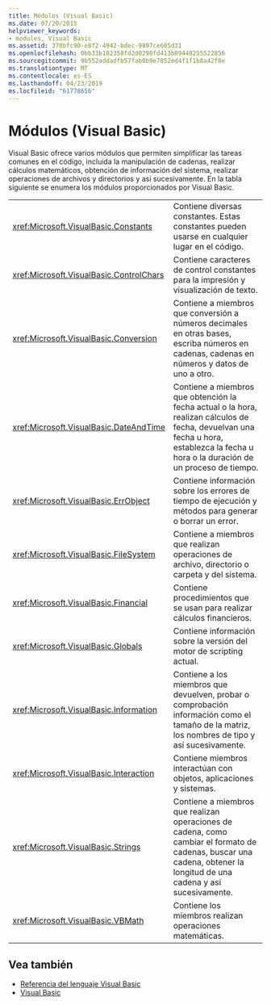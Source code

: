 ```yaml
---
title: Módulos (Visual Basic)
ms.date: 07/20/2015
helpviewer_keywords:
- modules, Visual Basic
ms.assetid: 370bfc90-e8f2-4942-bdec-9897ce605d31
ms.openlocfilehash: 0bb33b102358fd2d0290fd413b09448255522856
ms.sourcegitcommit: 9b552addadfb57fab0b9e7852ed4f1f1b8a42f8e
ms.translationtype: MT
ms.contentlocale: es-ES
ms.lasthandoff: 04/23/2019
ms.locfileid: "61778656"
---
```

# <a name="modules-visual-basic"></a>Módulos (Visual Basic)
Visual Basic ofrece varios módulos que permiten simplificar las tareas comunes en el código, incluida la manipulación de cadenas, realizar cálculos matemáticos, obtención de información del sistema, realizar operaciones de archivos y directorios y así sucesivamente. En la tabla siguiente se enumera los módulos proporcionados por Visual Basic.  
  
|||  
|---|---|  
|<xref:Microsoft.VisualBasic.Constants>|Contiene diversas constantes. Estas constantes pueden usarse en cualquier lugar en el código.|  
|<xref:Microsoft.VisualBasic.ControlChars>|Contiene caracteres de control constantes para la impresión y visualización de texto.|  
|<xref:Microsoft.VisualBasic.Conversion>|Contiene a miembros que conversión a números decimales en otras bases, escriba números en cadenas, cadenas en números y datos de uno a otro.|  
|<xref:Microsoft.VisualBasic.DateAndTime>|Contiene a miembros que obtención la fecha actual o la hora, realizan cálculos de fecha, devuelvan una fecha u hora, establezca la fecha u hora o la duración de un proceso de tiempo.|  
|<xref:Microsoft.VisualBasic.ErrObject>|Contiene información sobre los errores de tiempo de ejecución y métodos para generar o borrar un error.|  
|<xref:Microsoft.VisualBasic.FileSystem>|Contiene a miembros que realizan operaciones de archivo, directorio o carpeta y del sistema.|  
|<xref:Microsoft.VisualBasic.Financial>|Contiene procedimientos que se usan para realizar cálculos financieros.|  
|<xref:Microsoft.VisualBasic.Globals>|Contiene información sobre la versión del motor de scripting actual.|  
|<xref:Microsoft.VisualBasic.Information>|Contiene a los miembros que devuelven, probar o comprobación información como el tamaño de la matriz, los nombres de tipo y así sucesivamente.|  
|<xref:Microsoft.VisualBasic.Interaction>|Contiene miembros interactúan con objetos, aplicaciones y sistemas.|  
|<xref:Microsoft.VisualBasic.Strings>|Contiene a miembros que realizan operaciones de cadena, como cambiar el formato de cadenas, buscar una cadena, obtener la longitud de una cadena y así sucesivamente.|  
|<xref:Microsoft.VisualBasic.VBMath>|Contiene los miembros realizan operaciones matemáticas.|  
  
## <a name="see-also"></a>Vea también

- [Referencia del lenguaje Visual Basic](../../visual-basic/language-reference/index.md)
- [Visual Basic](../../visual-basic/index.md)
